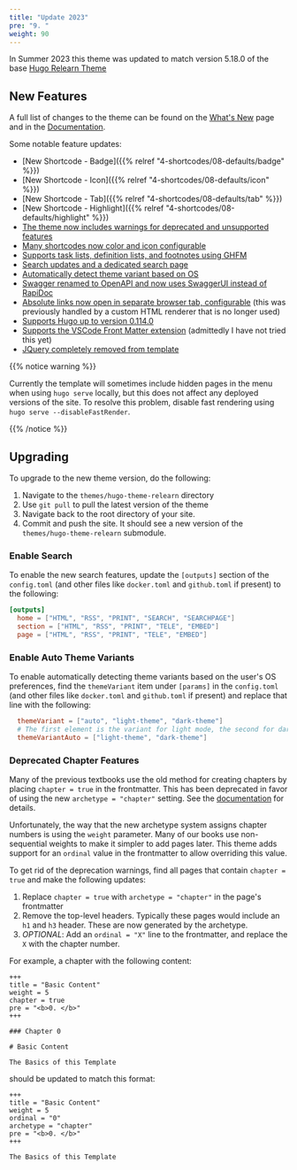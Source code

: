 ```yaml
---
title: "Update 2023"
pre: "9. "
weight: 90
---
```


In Summer 2023 this theme was updated to match version 5.18.0 of the base [Hugo Relearn Theme](https://github.com/McShelby/hugo-theme-relearn/releases/tag/5.18.0)

## New Features

A full list of changes to the theme can be found on the [What's New](https://mcshelby.github.io/hugo-theme-relearn/basics/migration/index.html) page and in the [Documentation](https://mcshelby.github.io/hugo-theme-relearn/basics/history/index.html).

Some notable feature updates:

* [New Shortcode - Badge]({{% relref "4-shortcodes/08-defaults/badge" %}})
* [New Shortcode - Icon]({{% relref "4-shortcodes/08-defaults/icon" %}})
* [New Shortcode - Tab]({{% relref "4-shortcodes/08-defaults/tab" %}})
* [New Shortcode - Highlight]({{% relref "4-shortcodes/08-defaults/highlight" %}})
* [The theme now includes warnings for deprecated and unsupported features](https://mcshelby.github.io/hugo-theme-relearn/basics/migration/index.html#5160)
* [Many shortcodes now color and icon configurable](https://mcshelby.github.io/hugo-theme-relearn/basics/migration/index.html#5100-2023-01-25)
* [Supports task lists, definition lists, and footnotes using GHFM](https://mcshelby.github.io/hugo-theme-relearn/basics/migration/index.html#580-2022-12-08)
* [Search updates and a dedicated search page](https://mcshelby.github.io/hugo-theme-relearn/basics/configuration/index.html#activate-search)
* [Automatically detect theme variant based on OS](https://mcshelby.github.io/hugo-theme-relearn/basics/customization/index.html#adjust-to-os-settings)
* [Swagger renamed to OpenAPI and now uses SwaggerUI instead of RapiDoc](https://mcshelby.github.io/hugo-theme-relearn/basics/migration/index.html#5130-2023-05-17)
* [Absolute links now open in separate browser tab, configurable](https://mcshelby.github.io/hugo-theme-relearn/basics/migration/index.html#590-2022-12-23) (this was previously handled by a custom HTML renderer that is no longer used)
* [Supports Hugo up to version 0.114.0](https://mcshelby.github.io/hugo-theme-relearn/basics/migration/index.html#5170)
* [Supports the VSCode Front Matter extension](https://github.com/estruyf/vscode-front-matter) (admittedly I have not tried this yet)
* [JQuery completely removed from template](https://mcshelby.github.io/hugo-theme-relearn/basics/migration/index.html#5110-2023-02-07)

{{% notice warning %}}

Currently the template will sometimes include hidden pages in the menu when using `hugo serve` locally, but this does not affect any deployed versions of the site. To resolve this problem, disable fast rendering using `hugo serve --disableFastRender`. 

{{% /notice %}}

## Upgrading

To upgrade to the new theme version, do the following:

1. Navigate to the `themes/hugo-theme-relearn` directory
2. Use `git pull` to pull the latest version of the theme
3. Navigate back to the root directory of your site.
4. Commit and push the site. It should see a new version of the `themes/hugo-theme-relearn` submodule.

### Enable Search

To enable the new search features, update the `[outputs]` section of the `config.toml` (and other files like `docker.toml` and `github.toml` if present) to the following:
```toml
[outputs]
  home = ["HTML", "RSS", "PRINT", "SEARCH", "SEARCHPAGE"]
  section = ["HTML", "RSS", "PRINT", "TELE", "EMBED"]
  page = ["HTML", "RSS", "PRINT", "TELE", "EMBED"]
```

### Enable Auto Theme Variants

To enable automatically detecting theme variants based on the user's OS preferences, find the `themeVariant` item under `[params]` in the `config.toml` (and other files like `docker.toml` and `github.toml` if present) and replace that line with the following:

```toml
  themeVariant = ["auto", "light-theme", "dark-theme"]
  # The first element is the variant for light mode, the second for dark mode
  themeVariantAuto = ["light-theme", "dark-theme"]
```

### Deprecated Chapter Features

Many of the previous textbooks use the old method for creating chapters by placing `chapter = true` in the frontmatter. This has been deprecated in favor of using the new `archetype = "chapter"` setting. See the [documentation](https://mcshelby.github.io/hugo-theme-relearn/cont/archetypes/) for details.

Unfortunately, the way that the new archetype system assigns chapter numbers is using the `weight` parameter. Many of our books use non-sequential weights to make it simpler to add pages later. This theme adds support for an `ordinal` value in the frontmatter to allow overriding this value.

To get rid of the deprecation warnings, find all pages that contain `chapter = true` and make the following updates:
1. Replace `chapter = true` with `archetype = "chapter"` in the page's frontmatter
2. Remove the top-level headers. Typically these pages would include an `h1` and `h3` header. These are now generated by the archetype.
3. _OPTIONAL_: Add an `ordinal = "X"` line to the frontmatter, and replace the `X` with the chapter number. 

For example, a chapter with the following content:

```
+++
title = "Basic Content"
weight = 5
chapter = true
pre = "<b>0. </b>"
+++

### Chapter 0

# Basic Content

The Basics of this Template
```

should be updated to match this format:

```
+++
title = "Basic Content"
weight = 5
ordinal = "0"
archetype = "chapter"
pre = "<b>0. </b>"
+++

The Basics of this Template

```